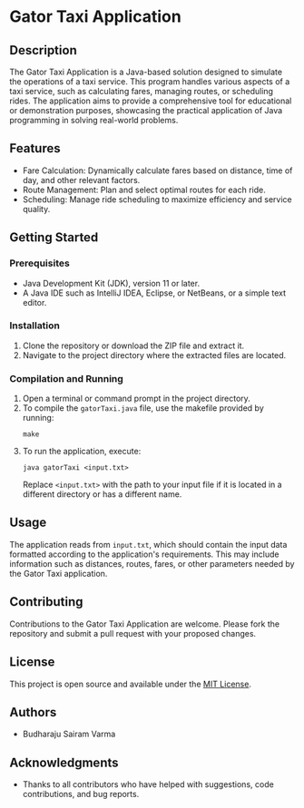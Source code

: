 # Gator Taxi Application

## Description
The Gator Taxi Application is a Java-based solution designed to simulate the operations of a taxi service. This program handles various aspects of a taxi service, such as calculating fares, managing routes, or scheduling rides. The application aims to provide a comprehensive tool for educational or demonstration purposes, showcasing the practical application of Java programming in solving real-world problems.

## Features
- Fare Calculation: Dynamically calculate fares based on distance, time of day, and other relevant factors.
- Route Management: Plan and select optimal routes for each ride.
- Scheduling: Manage ride scheduling to maximize efficiency and service quality.

## Getting Started

### Prerequisites
- Java Development Kit (JDK), version 11 or later.
- A Java IDE such as IntelliJ IDEA, Eclipse, or NetBeans, or a simple text editor.

### Installation
1. Clone the repository or download the ZIP file and extract it.
2. Navigate to the project directory where the extracted files are located.

### Compilation and Running
1. Open a terminal or command prompt in the project directory.
2. To compile the `gatorTaxi.java` file, use the makefile provided by running:
    ```
    make
    ```
3. To run the application, execute:
    ```
    java gatorTaxi <input.txt>
    ```
    Replace `<input.txt>` with the path to your input file if it is located in a different directory or has a different name.

## Usage
The application reads from `input.txt`, which should contain the input data formatted according to the application's requirements. This may include information such as distances, routes, fares, or other parameters needed by the Gator Taxi application.

## Contributing
Contributions to the Gator Taxi Application are welcome. Please fork the repository and submit a pull request with your proposed changes.

## License
This project is open source and available under the [MIT License](LICENSE.md).

## Authors
- Budharaju Sairam Varma

## Acknowledgments
- Thanks to all contributors who have helped with suggestions, code contributions, and bug reports.

